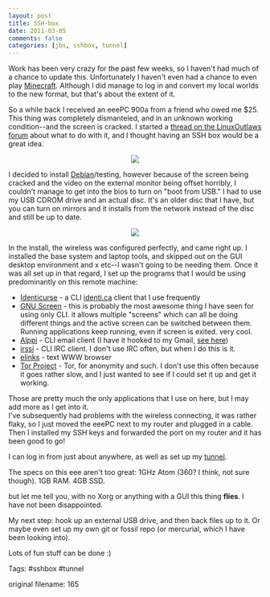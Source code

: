 ```yaml
---
layout: post
title: SSH-box
date: 2011-03-05
comments: false
categories: [jbs, sshbox, tunnel]
---
```


Work has been very crazy for the past few weeks, so I haven't had much of a chance to update this.  Unfortunately I haven't even had a chance to even play <a href="http://www.minecraft.net/">Minecraft</a>. Although I did manage to log in and convert my local worlds to the new format, but that's about the extent of it.

So a while back I received an eeePC 900a from a friend who owed me $25.  This thing was completely dismanteled, and in an unknown working condition--and the screen is cracked.
I started a <a href="http://forums.linuxoutlaws.com/viewtopic.php?f=3&t=3379">thread on the LinuxOutlaws forum</a> about what to do with it, and I thought having an SSH box would be a great idea.


<center><img src="https://lh4.googleusercontent.com/_d4xnJM_h7n4/TUQ5axYMM0I/AAAAAAAAAk8/u_WlU43PERA/s640/IMG_20110129_104857.jpg"></img></center>


I decided to install <a href="http://debian.org">Debian</a>/testing, however because of the screen being cracked and the video on the external monitor being offset horribly, I couldn't manage to get into the bios to turn on "boot from USB."
I had to use my USB CDROM drive and an actual disc.  It's an older disc that I have, but you can turn on mirrors and it installs from the network instead of the disc and still be up to date.


<center><img src="https://lh5.googleusercontent.com/_d4xnJM_h7n4/TUQ5bMcwsII/AAAAAAAAAlA/IXTDriCKWa8/s640/IMG_20110129_104841.jpg"></img></center>


In the install, the wireless was configured perfectly, and came right up. I installed the base system and laptop tools, and skipped out on the GUI desktop environment and x etc--I wasn't going to be needing them.
Once it was all set up in that regard, I set up the programs that I would be using predominantly on this remote machine:
<ul>
<li><a href="http://identicurse.net/">Identicurse</a> - a CLI <a href="http://identi.ca">identi.ca</a> client that I use frequently</li>
<li><a href="http://www.gnu.org/software/screen/">GNU Screen</a> - this is probably the most awesome thing I have seen for using only CLI. it allows multiple "screens" which can all be doing different things and the active screen can be switched between them.  Running applications keep running, even if screen is exited.  very cool.</li>
<li><a href="http://www.washington.edu/alpine/">Alppi</a> - CLI email client (I have it hooked to my Gmail, <a href="https://www.cs.virginia.edu/~csadmin/wiki/index.php/Setting_up_Pine_(Alpine)_for_IMAP_Gmail">see here</a>)</li>
<li><a href="http://www.irssi.org/">irssi</a> - CLI IRC client. I don't use IRC often, but when I do this is it.</li>
<li><a href="http://www.elinks.cz/">elinks</a> - text WWW browser</li>
<li><a href="http://www.torproject.org/">Tor Project</a> - Tor, for anonymity and such. I don't use this often because it goes rather slow, and I just wanted to see if I could set it up and get it working.</li>
</ul>

Those are pretty much the only applications that I use on here, but I may add more as I get into it.  
I've subsequently had problems with the wireless connecting, it was rather flaky, so I just moved the eeePC next to my router and plugged in a cable.  Then I installed my SSH keys and forwarded the port on my router and it has been good to go!

I can log in from just about anywhere, as well as set up my <a href="http://jrobb.org/blog/index.php?article=128">tunnel</a>.

The specs on this eee aren't too great:  1GHz Atom (360? I think, not sure though). 1GB RAM.  4GB SSD.

 but let me tell you, with no Xorg or anything with a GUI this thing <b>flies</b>.  I have not been disappointed.

My next step:  hook up an external USB drive, and then back files up to it.  Or maybe even set up my own git or fossil repo (or mercurial, which I have been looking into).

Lots of fun stuff can be done :)

Tags: #sshbox #tunnel


 original filename: 165